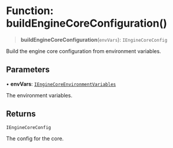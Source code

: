 # Function: buildEngineCoreConfiguration()

> **buildEngineCoreConfiguration**(`envVars`): `IEngineCoreConfig`

Build the engine core configuration from environment variables.

## Parameters

• **envVars**: [`IEngineCoreEnvironmentVariables`](../interfaces/IEngineCoreEnvironmentVariables.md)

The environment variables.

## Returns

`IEngineCoreConfig`

The config for the core.
